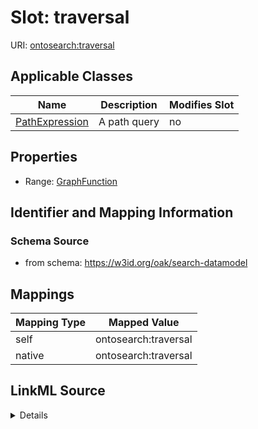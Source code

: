 

# Slot: traversal



URI: [ontosearch:traversal](https://w3id.org/oak/search-datamodel/traversal)



<!-- no inheritance hierarchy -->





## Applicable Classes

| Name | Description | Modifies Slot |
| --- | --- | --- |
| [PathExpression](PathExpression.md) | A path query |  no  |







## Properties

* Range: [GraphFunction](GraphFunction.md)





## Identifier and Mapping Information







### Schema Source


* from schema: https://w3id.org/oak/search-datamodel




## Mappings

| Mapping Type | Mapped Value |
| ---  | ---  |
| self | ontosearch:traversal |
| native | ontosearch:traversal |




## LinkML Source

<details>
```yaml
name: traversal
from_schema: https://w3id.org/oak/search-datamodel
rank: 1000
alias: traversal
owner: PathExpression
domain_of:
- PathExpression
range: GraphFunction

```
</details>